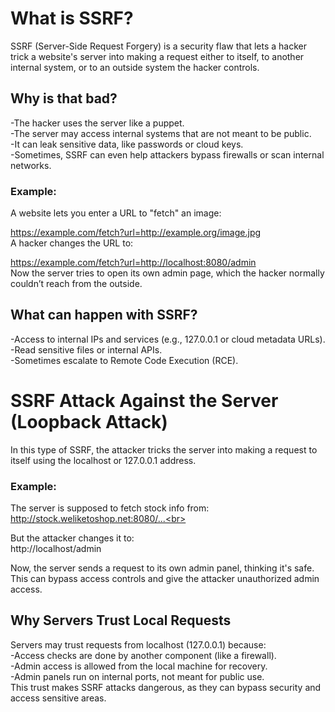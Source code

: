# What is SSRF?
SSRF (Server-Side Request Forgery) is a security flaw that lets a hacker trick a website's server into making a request either to itself, to another internal system, or to an outside system the hacker controls.

## Why is that bad?
-The hacker uses the server like a puppet.<br>
-The server may access internal systems that are not meant to be public.<br>
-It can leak sensitive data, like passwords or cloud keys.<br>
-Sometimes, SSRF can even help attackers bypass firewalls or scan internal networks.<br>

### Example:
A website lets you enter a URL to "fetch" an image:

https://example.com/fetch?url=http://example.org/image.jpg <br>
A hacker changes the URL to:<br>

https://example.com/fetch?url=http://localhost:8080/admin <br>
Now the server tries to open its own admin page, which the hacker normally couldn’t reach from the outside. <br> 

## What can happen with SSRF?
-Access to internal IPs and services (e.g., 127.0.0.1 or cloud metadata URLs).<br>
-Read sensitive files or internal APIs.<br>
-Sometimes escalate to Remote Code Execution (RCE).<br>

# SSRF Attack Against the Server (Loopback Attack)
In this type of SSRF, the attacker tricks the server into making a request to itself using the localhost or 127.0.0.1 address.

### Example:
The server is supposed to fetch stock info from:<br>
http://stock.weliketoshop.net:8080/...<br>

But the attacker changes it to:<br>
http://localhost/admin<br>

Now, the server sends a request to its own admin panel, thinking it's safe.<br>
This can bypass access controls and give the attacker unauthorized admin access.<br>

## Why Servers Trust Local Requests
Servers may trust requests from localhost (127.0.0.1) because:<br>
-Access checks are done by another component (like a firewall).<br>
-Admin access is allowed from the local machine for recovery.<br>
-Admin panels run on internal ports, not meant for public use.<br>
This trust makes SSRF attacks dangerous, as they can bypass security and access sensitive areas.<br>

